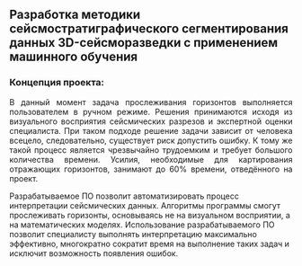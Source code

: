 ## Разработка методики сейсмостратиграфического сегментирования данных 3D-сейсморазведки с применением машинного обучения
### Концепция проекта:
<p align="justify"> В данный момент задача прослеживания горизонтов выполняется пользователем в ручном режиме. Решения принимаются исходя из визуального восприятия сейсмических разрезов и экспертной оценки специалиста. При таком подходе решение задачи зависит от человека всецело, следовательно, существует риск допустить ошибку. К тому же такой процесс является чрезвычайно трудоемким и требует большого количества времени. Усилия, необходимые для картирования отражающих горизонтов, занимают до 60% времени, отведённого на проект.

Разрабатываемое ПО позволит автоматизировать процесс интерпретации сейсмических данных. Алгоритмы программы смогут прослеживать горизонты, основываясь не на визуальном восприятии, а на математических моделях. Использование разрабатываемого ПО позволит специалисту выполнять интерпретацию максимально эффективно, многократно сократит время на выполнение таких задач и исключит возможность появления ошибок.</p>


